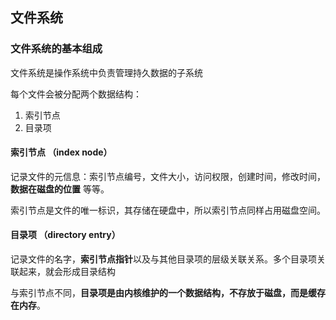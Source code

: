 ## 文件系统

### 文件系统的基本组成

文件系统是操作系统中负责管理持久数据的子系统

每个文件会被分配两个数据结构：
1. 索引节点
2. 目录项

#### 索引节点 （index node）

记录文件的元信息：索引节点编号，文件大小，访问权限，创建时间，修改时间，**数据在磁盘的位置** 等等。 

索引节点是文件的唯一标识，其存储在硬盘中，所以索引节点同样占用磁盘空间。

#### 目录项 （directory entry）

记录文件的名字，**索引节点指针**以及与其他目录项的层级关联关系。多个目录项关联起来，就会形成目录结构

与索引节点不同，**目录项是由内核维护的一个数据结构，不存放于磁盘，而是缓存在内存**。

